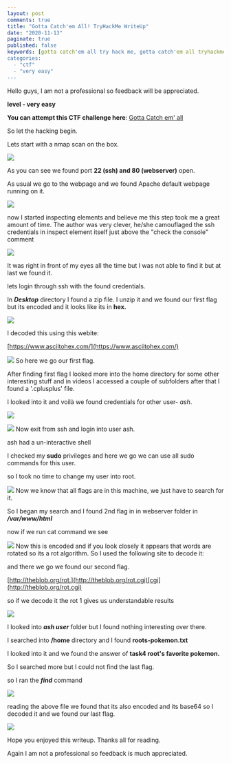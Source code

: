 ```yaml
---
layout: post
comments: true
title: "Gotta Catch'em All! TryHackMe WriteUp"
date: "2020-11-13"
paginate: true
published: false
keywords: [gotta catch'em all try hack me, gotta catch'em all tryhackme, gotta catch'em all tryhackme walkthrough]
categories: 
  - "ctf"
  - "very easy"
---
```


Hello guys, I am not a professional so feedback will be appreciated.

**level - very easy**

**You can attempt this CTF challenge here**: [Gotta Catch em' all](https://tryhackme.com/room/pokemon)

So let the hacking begin.

Lets start with a nmap scan on the box.


<img src="/images/gottacatchemallTHM/8.png" class="center" >


As you can see we found port **22 (ssh) and 80 (webserver)** open.

As usual we go to the webpage and we found Apache default webpage running on it.


<img src="/images/gottacatchemallTHM/9.png" class="center" >

now I started inspecting elements and believe me this step took me a great amount of time. The author was very clever, he/she camouflaged the ssh credentials in inspect element itself just above the "check the console" comment


<img src="/images/gottacatchemallTHM/10.png" class="center" >

It was right in front of my eyes all the time but I was not able to find it but at last we found it.

lets login through ssh with the found credentials.

In _**Desktop**_ directory I found a zip file. I unzip it and we found our first flag but its encoded and it looks like its in **hex.**


<img src="/images/gottacatchemallTHM/16.png" class="center" >

I decoded this using this webite:

[https://www.asciitohex.com/](https://www.asciitohex.com/)


<img src="/images/gottacatchemallTHM/17.png" class="center" >
So here we go our first flag.

After finding first flag I looked more into the home directory for some other interesting stuff and in videos I accessed a couple of subfolders after that I found a '.cplusplus' file.

I looked into it and voilà we found credentials for other user- _ash_.

![](https://hackolympus.files.wordpress.com/2020/11/image-12.png?w=1024)

<img src="/images/gottacatchemallTHM/12.png" class="center" >
Now exit from ssh and login into user ash.

ash had a un-interactive shell

I checked my **sudo** privileges and here we go we can use all sudo commands for this user.

so I took no time to change my user into root.


<img src="/images/gottacatchemallTHM/18.png" class="center" >
Now we know that all flags are in this machine, we just have to search for it.

So I began my search and I found 2nd flag in in webserver folder in _**/var/www/html**_

now if we run cat command we see


<img src="/images/gottacatchemallTHM/14.png" class="center" >
Now this is encoded and if you look closely it appears that words are rotated so its a rot algorithm. So I used the following site to decode it:

and there we go we found our second flag.

[http://theblob.org/rot.](http://theblob.org/rot.cgi)[cgi](http://theblob.org/rot.cgi)

so if we decode it the rot 1 gives us understandable results


<img src="/images/gottacatchemallTHM/15.png" class="center" >

I looked into _**ash user**_ folder but I found nothing interesting over there.

I searched into **/home** directory and I found **roots-pokemon.txt**

I looked into it and we found the answer of **task4 root's favorite pokemon.**

So I searched more but I could not find the last flag.

so I ran the _**find**_ command


<img src="/images/gottacatchemallTHM/19.png" class="center" >

reading the above file we found that its also encoded and its base64 so I decoded it and we found our last flag.

<img src="/images/gottacatchemallTHM/20.png" class="center" >

Hope you enjoyed this writeup. Thanks all for reading.

Again I am not a professional so feedback is much appreciated.
